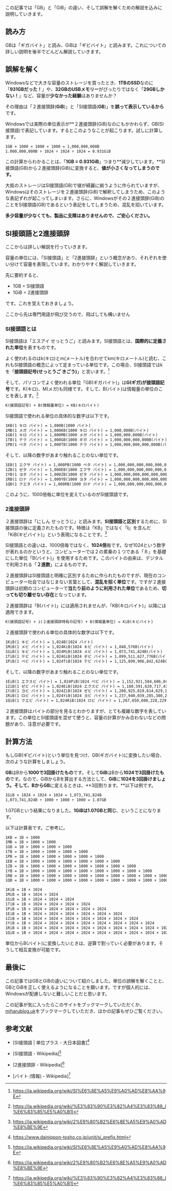 この記事では「GB」と「GiB」の違い、そして誤解を解くための解説を込みに説明していきます。

## 読み方
GBは「ギガバイト」と読み、GiBは「ギビバイト」と読みます。これについての詳しい説明を後半でどんどん解説していきます。

## 誤解を解く
Windowsなどで大きな容量のストレージを買ったとき、**1TBのSSD**なのに「**931GBだった！**」や、**32GBのUSBメモリー**がぴったりではなく「**29GBしかない！**」など、容量が**少なかった経験**はありませんか？

その理由は「２進接頭辞(**GiB**)」と「SI接頭語(**GB**)」を**誤って表示しているから**です。

Windowsでは実際の単位表示が**２進接頭辞(GiB)なのにもかかわらず、GB(SI接頭語)で表記しています。するとこのようなことが起こります。試しに計算します。
```txt
1GB × 1000 × 1000 × 1000 = 1,000,000,000B
1.000,000,000B ÷ 1024 ÷ 1024 ÷ 1024 = 0.931GiB
```
この計算からわかることは、「**1GB = 0.931GiB**」つまり**減少しています。**SI接頭語(GB)から２進接頭辞(GiB)に変換すると、**値が小さくなってしまうのです。**

大抵のストレージはSI接頭語(GB)で値が綺麗に揃うように作られていますが、Windowsはそのストレージを２進接頭辞(GiB)で解釈してしまうため、このような表記ずれが起こってしまいます。さらに、Windowsがその２進接頭辞(GiB)のことをSI接頭語(GB)であるという表記をしてしまうため、混乱を招いています。

**多少容量が少なくても、製品に支障はありませんので、ご安心ください。**

## SI接頭語と2進接頭辞
ここからは詳しい解説を行っていきます。

容量の単位には、「SI接頭語」と「2進接頭辞」という概念があり、それぞれを使い分けて容量を表現しています。わかりやすく解説していきます。

先に要約すると、
- 1GB = SI接頭語
- 1GiB = 2進接頭辞

です。これを覚えておきましょう。

ここから先は専門用語が飛び交うので、飛ばしても構いません

### SI接頭語とは
SI接頭語は「エスアイ せっとうご」と読みます。SI接頭語とは、**国際的に定義された単位**を表すものです。

よく使われるのはk(キロ)とm(メートル)を合わせてkm(キロメートル)と読む、これもSI接頭語の概念によって定まっている単位です。この場合、SI接頭語ではkを「**接頭語記号(せっとうご きごう)**」と言います。[^2]

そして、パソコンでよく使われる単位「GB(ギガバイト)」は**G(ギガ)**が**接頭語記号**です。K(キロ)、M(メガ)も同様です。そして、B(バイト)は情報量の単位のことを表します。[^4]

```txt
K(接頭語記号) + B(情報量単位) = KB(キロバイト)
```

SI接頭語で使われる単位の具体的な数字は以下です。

```txt
1KB(1 キロ バイト) = 1,000B(1000 バイト)
1MB(1 メガ バイト) = 1,000KB(1000 キロ バイト) = 1,000,000B(バイト)
1GB(1 キロ バイト) = 1,000MB(1000 メガ バイト) = 1,000,000,000B(バイト)
1TB(1 テラ バイト) = 1,000GB(1000 ギガ バイト) = 1,000,000,000,000B(バイト)
1PB(1 ペタ バイト) = 1,000TB(1000 テラ バイト) = 1,000,000,000,000,000B(バイト)
```

そして、以降の数字があまり触れることのない単位です。

```txt
1EB(1 エクサ バイト) = 1,000PB(1000 ペタ バイト) = 1,000,000,000,000,000,000B(バイト)
1ZB(1 ゼタ バイト) = 1,000EB(1000 エクサ バイト) = 1,000,000,000,000,000,000,000B(バイト)
1YB(1 ヨタ バイト) = 1,000ZB(1000 ゼタ バイト) = 1,000,000,000,000,000,000,000,000B(バイト)
1RB(1 ロナ バイト) = 1,000YB(1000 ヨタ バイト) = 1,000,000,000,000,000,000,000,000,000B(バイト)
1QB(1 クエタ バイト) = 1,000RB(1000 ロナ バイト) = 1,000,000,000,000,000,000,000,000,000,000B(バイト)
```

このように、1000倍毎に単位を変えているのがSI接頭語です。


### 2進接頭辞
２進接頭辞は「にしん せっとうじ」と読みます。**SI接頭語と区別**するために、SI接頭語の後に定義されたものです。特徴は「KB」ではなく「**i**」を含んだ「KiB(キビバイト)」という表現になることです。[^3]

SI接頭語との違いは、1000倍毎ではなく、**1024倍**毎です。なぜ1024という数字が表れるのかというと、コンピューターでは２の累乗の１つである「８」を基礎にした単位「B(バイト)」を使用するためです。このバイトの由来は、デジタルで利用される「**２進数**」によるものです。

２進接頭辞はSI接頭語と明確に区別するために作られたものですが、現在のコンピューター社会ではなじまない言葉として、**混乱を招く単位**です。ですが２進接頭辞は初期のコンピューターで**当たり前のように利用された単位**であるため、**切っても切り離せない存在**となっています。

２進接頭辞は「B(バイト)」には適用されませんが、「KB(キロバイト)」以降には適用できます。

```txt
K(接頭語記号) + i(２進接頭辞特有の記号) + B(情報量単位) = KiB(キビバイト)
```

２進接頭辞で使われる単位の具体的な数字は以下です。

```txt
1KiB(1 キビ バイト) = 1,024B(1024 バイト)
1MiB(1 メビ バイト) = 1,024KiB(1024 キビ バイト) = 1,048,576B(バイト)
1GiB(1 キビ バイト) = 1,024MiB(1024 メビ バイト) = 1,073,741,824B(バイト)
1TiB(1 テビ バイト) = 1,024GiB(1024 ギビ バイト) = 1,099,511,627,776B(バイト)
1PiB(1 ペビ バイト) = 1,024TiB(1024 テビ バイト) = 1,125,899,906,842,624B(バイト)
```

そして、以降の数字があまり触れることのない単位です。

```txt
1EiB(1 エクスビ バイト) = 1,024PiB(1024 ペビ バイト) = 1,152,921,504,606,846,976B(バイト)
1ZiB(1 ゼビ バイト) = 1,024EiB(1024 エクスビ バイト) = 1,180,591,620,717,411,303,424B(バイト)
1YiB(1 ヨビ バイト) = 1,024ZiB(1024 ゼビ バイト) = 1,208,925,819,614,629,174,706,176B(バイト)
1RiB(1 ロビ バイト) = 1,024YiB(1024 ヨビ バイト) = 1,237,940,039,285,380,274,899,124,224B(バイト)
1QiB(1 クエビ バイト) = 1,024RiB(1024 ロビ バイト) = 1,267,650,600,228,229,401,496,703,205,376B(バイト)
```

２進接頭辞はバイトの部分を見るとわかりますが、とても複雑な数字を表しています。この単位とSI接頭語を混ぜて使うと、容量の計算がかみ合わないなどの問題があり、注意が必要です。

## 計算方法
もしGiB(ギビバイト)という単位を見つけ、GB(ギガバイト)に変換したい場合、次のような計算をしましょう。

**GB**はBから**1000で3回掛けたもの**です。そして**GiB**はBから**1024で3回掛けたもの**です。なので、GiBからBを算出する方法として、**GiB**に**1024を3回掛けましょう。**そして、Bから**GB**に変えるときは、**3回割ります。**以下は例です。
```txt
1GiB × 1024 × 1024 × 1024 = 1,073,741,824B
1,073,741,824B ÷ 1000 ÷ 1000 ÷ 1000 = 1.07GB
```
1.07GBという結果になりました。**1GiBは1.07GBと同じ**、ということになります。

以下は計算表です。ご参考に。

```txt
1KB = 1B × 1000
1MB = 1B × 1000 × 1000
1GB = 1B × 1000 × 1000 × 1000
1TB = 1B × 1000 × 1000 × 1000 × 1000
1PB = 1B × 1000 × 1000 × 1000 × 1000 × 1000
1EB = 1B × 1000 × 1000 × 1000 × 1000 × 1000 × 1000
1ZB = 1B × 1000 × 1000 × 1000 × 1000 × 1000 × 1000 × 1000
1YB = 1B × 1000 × 1000 × 1000 × 1000 × 1000 × 1000 × 1000 × 1000
1RB = 1B × 1000 × 1000 × 1000 × 1000 × 1000 × 1000 × 1000 × 1000 × 1000
1QB = 1B × 1000 × 1000 × 1000 × 1000 × 1000 × 1000 × 1000 × 1000 × 1000 × 1000

1KiB = 1B × 1024
1MiB = 1B × 1024 × 1024
1GiB = 1B × 1024 × 1024 × 1024
1TiB = 1B × 1024 × 1024 × 1024 × 1024
1PiB = 1B × 1024 × 1024 × 1024 × 1024 × 1024
1EiB = 1B × 1024 × 1024 × 1024 × 1024 × 1024 × 1024
1ZiB = 1B × 1024 × 1024 × 1024 × 1024 × 1024 × 1024 × 1024
1YiB = 1B × 1024 × 1024 × 1024 × 1024 × 1024 × 1024 × 1024 × 1024
1RiB = 1B × 1024 × 1024 × 1024 × 1024 × 1024 × 1024 × 1024 × 1024 × 1024
1QiB = 1B × 1024 × 1024 × 1024 × 1024 × 1024 × 1024 × 1024 × 1024 × 1024 × 1024
```

単位からB(バイト)に変換したいときは、逆算で割っていく必要があります。そうして相互変換が可能です。

## 最後に
この記事ではGBとGiBの違いについて紹介しました。単位の誤解を解くことと、GBとGiBを正しく使えるようになることを願います。ですが個人的には、Windowsが配慮しないと難しいことだと思います。

この記事が気に入ったらこのサイトをブックマークしていただくか、[miharublog.uk](https://miharublog.uk)をブックマークしていただき、ほかの記事もぜひご覧ください。

## 参考文献
[^1]: https://www.dainippon-tosho.co.jp/unit/si_prefix.html

- [SI接頭語 | 単位プラス - 大日本図書][^1]

[^2]: https://ja.wikipedia.org/wiki/SI%E6%8E%A5%E9%A0%AD%E8%AA%9E

- [SI接頭語 - Wikipedia][^2]

[^3]: https://ja.wikipedia.org/wiki/2%E9%80%B2%E6%8E%A5%E9%A0%AD%E8%BE%9E

- [2進接頭辞 - Wikipedia][^3]

[^4]: https://ja.wikipedia.org/wiki/%E3%83%90%E3%82%A4%E3%83%88_(%E6%83%85%E5%A0%B1)

- [バイト (情報) - Wikipedia][^4]
